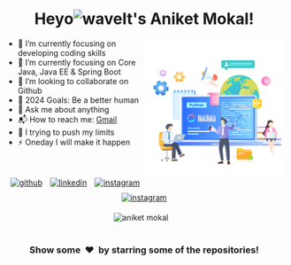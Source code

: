 <h1 align="center">Heyo<img alt="wave" src="https://emojis.slackmojis.com/emojis/images/1588177020/8809/wave_hello.gif?1588177020" width="35">It's Aniket Mokal!  </h1>


<img align="right" height="250px" alt="GIF" src="hero.png" padding="5px" />

- 🔭 I’m currently focusing on developing coding skills 
- 🌱 I’m currently focusing on Core Java, Java EE & Spring Boot
- 👯 I’m looking to collaborate on Github
- 🥅 2024 Goals: Be a better human 
- 💬 Ask me about anything
- 📬 How to reach me: <a href="mailto:aniketmokal29@gmail.com" target="_blank">Gmail</a>
- 🧗 I trying to push my limits
- ⚡ Oneday I will make it happen 

</br>




<p align="center" >
	<a href="https://github.com/mokal2002" target="_blank"><img alt="github"  width="10%" style="padding:5px" src="https://img.icons8.com/clouds/100/000000/github.png"/></a>
	<a href="https://www.linkedin.com/in/aniketmokal29/" target="_blank"><img alt="linkedin" width="10%" style="padding:5px" src="https://img.icons8.com/clouds/100/000000/linkedin.png"/></a>
	<a href="https://www.instagram.com/mokal_2002" target="_blank"><img alt="instagram" width="10%" style="padding:5px" src="https://img.icons8.com/clouds/100/000000/instagram.png"/></a>
	<a href="https://www.instagram.com/mokal_2002" target="_blank"><img alt="instagram" width="10%" style="padding:5px" src="https://img.icons8.com/?size=100&id=QiwSMfboPt2R&format=png&color=000000"/></a>
</p>



<p align='center'><img width="400px" src="" alt="aniket mokal" />&nbsp; &nbsp;<img width="400px"/></p>

<!--START_SECTION_PROFILE_VIEWS:readme-info-->
<!--END_SECTION_PROFILE_VIEWS:readme-info-->

<!--START_SECTION_LINES_OF_CODE:readme-info-->
<!--END_SECTION_LINES_OF_CODE:readme-info-->

<!--START_CONTRIBUTIONS:readme-info-->
<!--END_CONTRIBUTIONS:readme-info-->

<!--START_SECTION_DAILY_COMMIT:readme-info-->
<!--END_SECTION_DAILY_COMMIT:readme-info-->

<!--START_SECTION_WEEKLY_COMMIT:readme-info-->
<!--END_SECTION_WEEKLY_COMMIT:readme-info-->

<!--START_SECTION_LANGUAGE:readme-info-->
<!--END_SECTION_LANGUAGE:readme-info-->

<h3 align='center'>Show some &nbsp;❤️&nbsp; by starring some of the repositories! </h3> 
